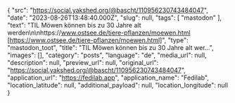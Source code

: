 {
  "src": "https://social.yakshed.org/@bascht/110956230743484047",
  "date": "2023-08-26T13:48:40.000Z",
  "slug": null,
  "tags": [
    "mastodon"
  ],
  "text": "TIL Möwen können bis zu 30 Jahre alt werden\n\nhttps://www.ostsee.de/tiere-pflanzen/moewen.html [https://www.ostsee.de/tiere-pflanzen/moewen.html]",
  "type": "mastodon_toot",
  "title": "TIL Möwen können bis zu 30 Jahre alt wer…",
  "images": [],
  "category": "posts",
  "language": "de",
  "media_url": null,
  "description": null,
  "preview_url": null,
  "original_url": "https://social.yakshed.org/@bascht/110956230743484047",
  "application_url": "https://fedilab.app",
  "application_name": "Fedilab",
  "location_latitude": null,
  "additional_payload": null,
  "location_longitude": null
}